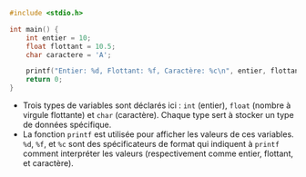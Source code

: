 ```c
#include <stdio.h>

int main() {
    int entier = 10;
    float flottant = 10.5;
    char caractere = 'A';

    printf("Entier: %d, Flottant: %f, Caractère: %c\n", entier, flottant, caractere);
    return 0;
}

```

- Trois types de variables sont déclarés ici : `int` (entier), `float` (nombre à virgule flottante) et `char` (caractère). Chaque type sert à stocker un type de données spécifique.
- La fonction `printf` est utilisée pour afficher les valeurs de ces variables. `%d`, `%f`, et `%c` sont des spécificateurs de format qui indiquent à `printf` comment interpréter les valeurs (respectivement comme entier, flottant, et caractère).